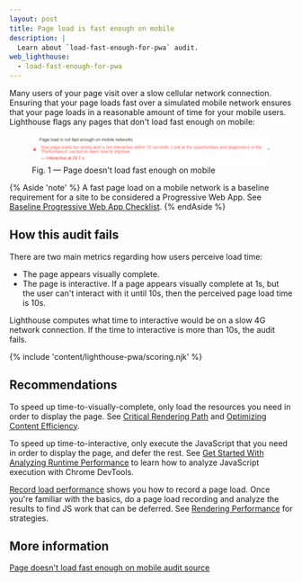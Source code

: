 ```yaml
---
layout: post
title: Page load is fast enough on mobile
description: |
  Learn about `load-fast-enough-for-pwa` audit.
web_lighthouse:
  - load-fast-enough-for-pwa
---
```


Many users of your page visit over a slow cellular network connection. 
Ensuring that your page loads fast over a simulated mobile network
ensures that your page loads in a reasonable amount of time for your mobile
users.
Lighthouse flags any pages that don't load fast enough on mobile:

<figure class="w-figure">
  <img class="w-screenshot w-screenshot--filled" src="load-fast-enough-for-pwa.png" alt="Lighthouse audit showing page doesn't load fast enough on mobile">
  <figcaption class="w-figcaption">
    Fig. 1 — Page doesn't load fast enough on mobile
  </figcaption>
</figure>

{% Aside 'note' %}
A fast page load on a mobile network is a baseline requirement for a site
to be considered a Progressive Web App. See [Baseline Progressive Web App
Checklist](https://developers.google.com/web/progressive-web-apps/checklist#baseline).
{% endAside %}

## How this audit fails

There are two main metrics regarding how users perceive load time:

- The page appears visually complete.
- The page is interactive. If a page appears visually complete at 1s,
but the user can't interact with it until 10s,
then the perceived page load time is 10s.

Lighthouse computes what time to interactive would be on a slow 4G network 
connection. If the time to interactive is more than 10s, the audit fails.

{% include 'content/lighthouse-pwa/scoring.njk' %}

## Recommendations

To speed up time-to-visually-complete, only load the resources you need in order
to display the page.
See
[Critical Rendering Path](https://developers.google.com/web/fundamentals/performance/critical-rendering-path/) and 
[Optimizing Content Efficiency](/web/fundamentals/performance/optimizing-content-efficiency/).

To speed up time-to-interactive, only execute the JavaScript that you need in
order to display the page, and defer the rest.
See
[Get Started With Analyzing
Runtime Performance](https://developers.google.com/web/tools/chrome-devtools/evaluate-performance/)
to learn how to analyze JavaScript execution with Chrome DevTools.

[Record load performance](/web/tools/chrome-devtools/evaluate-performance/reference#record-load)
shows you how to record a page load.
Once you're familiar with the basics,
do a page load recording and analyze the results to find JS work that can be deferred.
See
[Rendering Performance](https://developers.google.com/web/fundamentals/performance/rendering/) for strategies.

## More information

[Page doesn't load fast enough on mobile audit source](https://github.com/GoogleChrome/lighthouse/blob/master/lighthouse-core/audits/load-fast-enough-for-pwa.js)